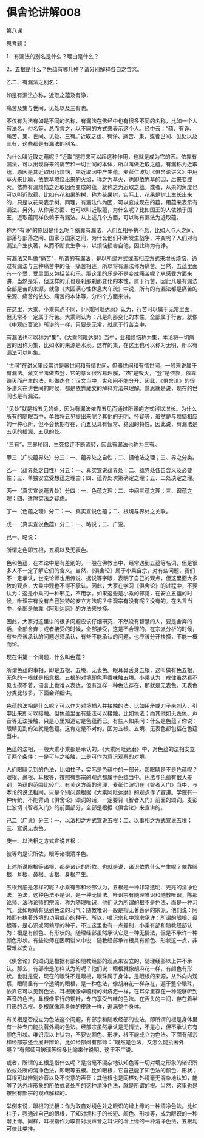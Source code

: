 # 俱舍论讲解008

第八课

思考题：

1．有漏法的别名是什么？理由是什么？

2．五根是什么？色蕴有哪几种？请分别解释各自之含义。

乙二、有漏法之别名：

如是有漏法亦称，近取之蕴及有诤，

痛苦及集与世间，见处以及三有也。

不仅有为法有如是不同的名称，有漏法在佛经中也有很多不同的名称，比如一个人有法名、俗名等，总而言之，以不同的方式来表示这个人。经中云：“蕴、有诤、痛苦、集、世间、见处、三有。”近取之蕴、有诤、痛苦、集，或者世间、见处以及三有，这些都是有漏法的别名。

为什么叫近取之蕴呢？“近取”是将来可以起这种作用，也就是成为它的因。依靠有漏法，可以出现将来的痛苦和一切世间的本体，所以叫做近取之蕴。有漏称为近取蕴，原因是其近取因乃烦恼，由近取因中产生蕴。麦彭仁波切《俱舍论讲义》中用草火来比喻，依靠草燃烧出来的火焰，称之为草火，也即依靠草的因，后来变成火。依靠有漏烦恼之近取因而变成的蕴，就称之为近取之蕴。或者，从果的角度也可以叫近取蕴，比如有花和果的树，称为花果树，实际上，花果是树上生长出来的，只是以花果表示树，同理，有漏法作为因，可以变成现在的蕴，用蕴来表示有漏法。另外，从作用方面，也可以叫近取蕴，为什么呢？比如国王的人依赖于国王，近取蕴同样依赖于有漏法。从上述几个方面，可以称有漏法为近取蕴。

称为“有诤”的原因是什么呢？依靠有漏法，人们互相争执不息，比如人与人之间、部落与部落之间、国家与国家之间，为什么他们不断发生战争、冲突呢？人们对有漏法产生执著，从而不断发生争斗，以烦恼损害自他，因此称为有诤。

有漏法又叫做“痛苦”，所谓的有漏法，是以所缘方式或者相应方式来增长烦恼，通过有漏法与三种痛苦中的任一痛苦相连，所以将有漏法称为痛苦。当然，五蕴里面有一个受，受里面又包括苦和乐。那这里的乐是不是变成痛苦呢？从感受方面来讲，当然是乐，但这样的乐也是刹那刹那变化的本性，属于行苦，因此凡是有漏法全部是苦的来源。就像《大圆满心性休息大车疏》中说，所有的有漏法都是痛苦的来源、痛苦的依处、痛苦的本体等，分四个方面来讲。

在这里，大乘、小乘有点不同，《小乘阿毗达磨》认为，行苦可以属于无常里面，但无常不一定属于行苦。大乘则认为：凡是刹那变化的本性，全部属于行苦。就像《中观四百论》所讲的一样，只要是无常，就属于行苦当中。

有漏法也可以称为“集”。《大乘阿毗达磨》当中，业和烦恼称为集，本论将一切痛苦的因称为集，比如水的来源是水泉。这样的集，在这里也可以称为无明，所以有漏法可以叫集。

“世间”在讲义里经常讲是器世间和有情世间，但器世间和有情世间，一般来说属于有漏法。藏文里叫做杰登，它的意义很容易理解，“杰”是毁灭，“登”是依靠，依靠毁灭而产生的法，叫做杰登；汉文当中，世和间不能分开，因此，《俱舍论》的很多讲义在讲世间的时候，都是依靠藏文的解释方法来理解。意思就是说，现在的世间也是有漏法。

“见处”就是指五见的处，因为有漏法依靠五见而通过所缘的方式得以增长。为什么所有的随眠当中，单独将五见提出来呢？其他的无明、怀疑等，虽然是与烦恼相应的一种心所，但不会长期存在，而五见具有恒常、稳固的特性。因此说，有漏法是五见的根源、五见的处。

“三有”，三界轮回、生死接连不断流转，因此有漏法也称为三有。

甲三（广说蕴界处）分三：一、蕴界处之自性；二、摄他法之理；三、界之分类。

乙一（蕴界处之自性）分五：一、真实宣说蕴界处；二、蕴界处各自含义及必要性；三、单独安立受想蕴之理由；四、蕴界处次第确定之理；五、二处决定之理。

丙一（真实宣说蕴界处）分四：一、色蕴之理；二、中间三蕴之理；三、识蕴之理；四、遣除实法之疑虑。

丁一（色蕴之理）分二：一、真实宣说色蕴；二、根境与界处之关联。

戊一（真实宣说色蕴）分二：一、略说；二、广说。

己一、略说：

所谓之色即五根，五境以及无表色。

色和色蕴，在本论中是有差别的。一般在佛教当中，经常遇到五蕴等名词，但是很多人不一定了解它们的含义。当然，《俱舍论》属于小乘自宗，对有些问题，我们不一定承认，世亲论师也用传说、据说等字眼，表明了自己的观点，但这里面大多数的观点，大乘中观也不得不承认。因此，大家在学习《俱舍论》的过程中，不要认为：这是小乘的一种邪见，不用学。如果这些是小乘的邪见，在安立五蕴的时候，唯识宗有没有自己独特的安立方法呢？中观宗有没有呢？没有的。在名言当中，全部是依靠《阿毗达磨》的方法来抉择。

因此，大家对这里讲的很多问题应该仔细研究，不然没有智慧的人，要是舍弃的话，全部舍弃；或者接受的时候，全部接受，这是不合理的。在宗派分析的时候，有些应该承认的问题必须承认，有些不能承认的问题，也应该分开抉择，不能一概而论。

现在讲第一个问题，什么叫色蕴？

所谓色蕴的事相，即是五根、五境、无表色。眼耳鼻舌身五根，这叫做有色五根，无色的一根就是指意根。五根的对境即色声香味触五境。小乘认为：戒律虽然看不见也摸不着，语言上也难以表达，但有这样一种色法存在，那就是无表色。无表色分类比较多，下面会详细讲。

色蕴的法相是什么呢？可以作为对境插入并接触的法。比如用矛或刀子来刺入，引申出来即可以接触。但色蕴里面有些法可以接触，比如色法；而其他如无表色、声音等无法接触，只是心里知道它是色蕴而已。有些人如果问：什么是色蕴？你说：眼睛见到的法就是色蕴。这肯定是不对的。因为五根、五境、无表色都包括在色蕴当中。

色蕴的法相，一般大乘小乘都是承认的。《大乘阿毗达磨》中，对色蕴的法相安立了两个条件：一是可与之接触，二是可作为意识观察的对境。

人们眼睛见到的色法，比如柱子，实际是色蕴中的一部分。那眼睛是不是色蕴呢？眼根、鼻根、耳根等，按照有部宗的观点都属于色蕴当中。色法与色蕴有很大差别，色蕴的范围比较广。有关这方面的道理，麦彭仁波切在《智者入门》当中，与本论的说法相同，只是个别问题根据《大乘阿毗达磨》的观点作了宣讲。学院有一种传统，不能背诵《俱舍论》颂词的话，一定要背《智者入门》前面的颂词。麦彭仁波切《智者入门》的前面部分，全部是根据《俱舍论》来宣讲的。

己二（广说）分三：一、以法相之方式宣说五根；二、以事相之方式宣说五境；三、宣说无表色。

庚一、以法相之方式宣说五根：

彼等均是识所依，眼等诸根清净色。

上述所说眼根等诸根，都是诸识的所依。也就是说，诸识依靠什么产生呢？依靠眼根、耳根、鼻根、舌根、身根产生。

五根到底是怎样的呢？小乘有部和经部认为，五根是一种非常透明、光亮的清净色法，色法，这种色法不是识，是一种无情法。唯识宗有随理唯识和随教唯识，陈那论师、法称论师的宗派，称为随理唯识，他们认为所谓的根不是色法，而是一种习气，比如眼睛有见到色法的习气；随教唯识一般是指无著菩萨的宗派，他们说：阿赖耶有执著外境的功用或心的种子。所以，唯识宗和中观宗承许：所谓的眼根、鼻根等，是心识或阿赖耶的种子。不过这里也有一点差别，小乘有部和随教经部认为：根是有颜色、有形状的。随理经部虽然承认它是一种无情法，但是不承许一种颜色形状。有些论师在因明讲义中说：随教经部承许根具有颜色、形状这一点，非常难以安立。

《俱舍论》的颂词是根据有部和随教经部的观点来安立的，随理经部以上并不承认。那么，有部宗是怎样认为的呢？他们说：眼根就像胡麻花一样，有颜色有形状。也就是说，现在的眼珠不是眼根，眼珠属于身体，是眼根的来源，从外向内观察，眼睛里有一个透明的眼根，是一种色法，像胡麻花一样存在，遍于整个眼珠，依靠它可以见到色法。耳根就像卓嘎树的树疥疤一样，在耳朵里存在一种能够听到声音的色法。鼻根像平行的铜针，专门享受气味的色法。在舌头的中间，存在着半月形的舌根。身根就像鸡身体的皮肤一样，遍满整个身体。

有关根是否成立为色法这个问题，有部宗和随教经部的说法，即所谓的根是身体里有一种专门能执著外境的色法。经部宗虽然承认是无情法，不是心，但不承认它有颜色形状。唯识宗以上认为，不要说颜色、形状，根不能成立为色法。下面有部宗和经部宗还会展开辩论，比如经部问有部师：“既然是色法，又怎么能执著外境？”有部师用玻璃等很多比喻来作说明，这里不广说。

或者，所谓的五根是指什么呢？是指毫不混杂地认知色等一切对境之形象的诸识所依或处所的清净色法，即眼等五根。比如眼根，它自己能了知色法的颜色、形状；耳根可以辨别妙音以及不悦意的声音；其他根也是同样对外境毫无混杂地认知，能够了达外境形象的所依或者处所的这种清净色法，就是所谓的根。当然，这里也是按照有部宗的观点解释的。

举例来说，眼根的法相：作为取自对境色处之眼识的增上缘的一种清净色法。比如柱子，我通过自己的眼根，了知对境柱子的长短、颜色、形状等，成为眼识的一种增上缘。同样，耳根指作为取自对境声音之耳识的增上缘的一种清净色法，五根均可依此类推。

